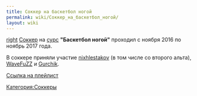 ```yaml
---
title: Соккер на баскетбол ногой
permalink: wiki/Соккер_на_баскетбол_ногой/
layout: wiki
---
```


[right](Файл:Баскетбол_ногой.jpg "wikilink") [Соккер](Соккер "wikilink")
на [сурс](Термины#С "wikilink") **"Баскетбол ногой"** проходил с ноября
2016 по ноябрь 2017 года.

В соккере приняли участие [nixhlestakov](nixhlestakov "wikilink") (в том
числе со второго альта), [WaveFuZZ](/wiki/WaveFuZZ "wikilink") и
[Gurchik](/wiki/Gurchik "wikilink").

[Ссылка на
плейлист](https://www.youtube.com/playlist?list=PLzU8EUOwEsX4Qm4FoaDhh82mhi5EAqAOR)

[Категория:Соккеры](Категория:Соккеры "wikilink")
